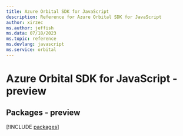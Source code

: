 ```yaml
---
title: Azure Orbital SDK for JavaScript
description: Reference for Azure Orbital SDK for JavaScript
author: xirzec
ms.author: jeffish
ms.data: 07/18/2023
ms.topic: reference
ms.devlang: javascript
ms.service: orbital
---
```

# Azure Orbital SDK for JavaScript - preview
## Packages - preview
[!INCLUDE [packages](orbital-index.md)]